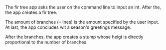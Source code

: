The fir tree app asks the user on the command line to input an int.
After the, the app creates a fir tree. 

The amount of branches (=lines) is the amount specified by the user input. 
At last, the app concludes wit a season's greetings message. 

After the branches, the app creates a stump whose heigt is directly proportional to the number of branches.
